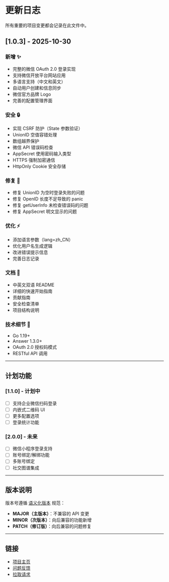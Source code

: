 # 更新日志

所有重要的项目变更都会记录在此文件中。

## [1.0.3] - 2025-10-30

### 新增 ✨
- 完整的微信 OAuth 2.0 登录实现
- 支持微信开放平台网站应用
- 多语言支持（中文和英文）
- 自动用户创建和信息同步
- 微信官方品牌 Logo
- 完善的配置管理界面

### 安全 🔒
- 实现 CSRF 防护（State 参数验证）
- UnionID 空值容错处理
- 数组越界保护
- 微信 API 错误码检查
- AppSecret 使用密码输入类型
- HTTPS 强制加密通信
- HttpOnly Cookie 安全存储

### 修复 🐛
- 修复 UnionID 为空时登录失败的问题
- 修复 OpenID 长度不足导致的 panic
- 修复 getUserInfo 未检查错误码的问题
- 修复 AppSecret 明文显示的问题

### 优化 ⚡
- 添加语言参数（lang=zh_CN）
- 优化用户名生成逻辑
- 改进错误提示信息
- 完善日志记录

### 文档 📖
- 中英文双语 README
- 详细的快速开始指南
- 贡献指南
- 安全检查清单
- 项目结构说明

### 技术细节 🔧
- Go 1.19+
- Answer 1.3.0+
- OAuth 2.0 授权码模式
- RESTful API 调用

---

## 计划功能

### [1.1.0] - 计划中
- [ ] 支持企业微信扫码登录
- [ ] 内嵌式二维码 UI
- [ ] 更多配置选项
- [ ] 登录统计功能

### [2.0.0] - 未来
- [ ] 微信小程序登录支持
- [ ] 账号绑定/解绑功能
- [ ] 多账号绑定
- [ ] 社交图谱集成

---

## 版本说明

版本号遵循 [语义化版本](https://semver.org/lang/zh-CN/) 规范：

- **MAJOR（主版本）**：不兼容的 API 变更
- **MINOR（次版本）**：向后兼容的功能新增
- **PATCH（修订版）**：向后兼容的问题修复

---

## 链接

- [项目主页](https://github.com/starvpn/answer-user-wxcom)
- [问题反馈](https://github.com/starvpn/answer-user-wxcom/issues)
- [拉取请求](https://github.com/starvpn/answer-user-wxcom/pulls)
